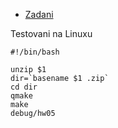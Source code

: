 * [Zadani](https://cw.fel.cvut.cz/wiki/courses/b2b99ppc/hw/hw05)

Testovani na Linuxu

```shell
#!/bin/bash

unzip $1
dir=`basename $1 .zip` 
cd dir
qmake
make
debug/hw05
```